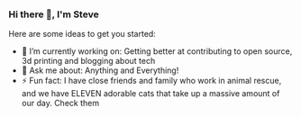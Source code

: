 ### Hi there 👋, I'm Steve

Here are some ideas to get you started:

- 🔭 I’m currently working on: Getting better at contributing to open source, 3d printing and blogging about tech
- 💬 Ask me about: Anything and Everything!
- ⚡ Fun fact: I have close friends and family who work in animal rescue, and we have ELEVEN adorable cats that take up a massive amount of our day. Check them
